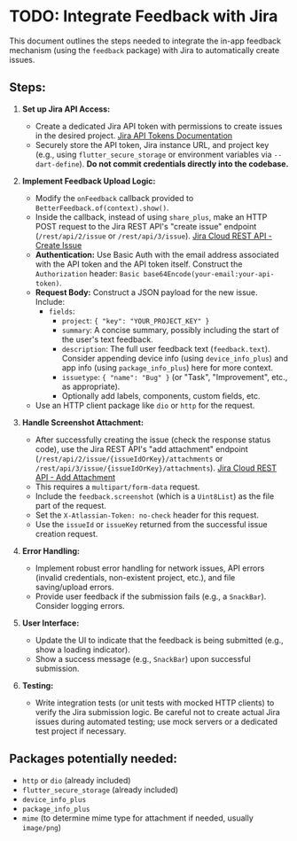 # TODO: Integrate Feedback with Jira

This document outlines the steps needed to integrate the in-app feedback mechanism (using the
`feedback` package) with Jira to automatically create issues.

## Steps:

1. **Set up Jira API Access:**
    * Create a dedicated Jira API token with permissions to create issues in the desired
      project. [Jira API Tokens Documentation](https://support.atlassian.com/atlassian-account/docs/manage-api-tokens-for-your-atlassian-account/)
    * Securely store the API token, Jira instance URL, and project key (e.g., using
      `flutter_secure_storage` or environment variables via `--dart-define`). **Do not commit
      credentials directly into the codebase.**

2. **Implement Feedback Upload Logic:**
    * Modify the `onFeedback` callback provided to `BetterFeedback.of(context).show()`.
    * Inside the callback, instead of using `share_plus`, make an HTTP POST request to the Jira REST
      API's "create issue" endpoint (`/rest/api/2/issue` or
      `/rest/api/3/issue`). [Jira Cloud REST API - Create Issue](https://developer.atlassian.com/cloud/jira/platform/rest/v3/api-group-issues/#api-rest-api-3-issue-post)
    * **Authentication:** Use Basic Auth with the email address associated with the API token and
      the API token itself. Construct the `Authorization` header:
      `Basic base64Encode(your-email:your-api-token)`.
    * **Request Body:** Construct a JSON payload for the new issue. Include:
        * `fields`:
            * `project`: `{ "key": "YOUR_PROJECT_KEY" }`
            * `summary`: A concise summary, possibly including the start of the user's text
              feedback.
            * `description`: The full user feedback text (`feedback.text`). Consider appending
              device info (using `device_info_plus`) and app info (using `package_info_plus`) here
              for more context.
            * `issuetype`: `{ "name": "Bug" }` (or "Task", "Improvement", etc., as appropriate).
            * Optionally add labels, components, custom fields, etc.
    * Use an HTTP client package like `dio` or `http` for the request.

3. **Handle Screenshot Attachment:**
    * After successfully creating the issue (check the response status code), use the Jira REST
      API's "add attachment" endpoint (`/rest/api/2/issue/{issueIdOrKey}/attachments` or
      `/rest/api/3/issue/{issueIdOrKey}/attachments`). [Jira Cloud REST API - Add Attachment](https://developer.atlassian.com/cloud/jira/platform/rest/v3/api-group-issue-attachments/#api-rest-api-3-issue-issueidorkey-attachments-post)
    * This requires a `multipart/form-data` request.
    * Include the `feedback.screenshot` (which is a `Uint8List`) as the file part of the request.
    * Set the `X-Atlassian-Token: no-check` header for this request.
    * Use the `issueId` or `issueKey` returned from the successful issue creation request.

4. **Error Handling:**
    * Implement robust error handling for network issues, API errors (invalid credentials,
      non-existent project, etc.), and file saving/upload errors.
    * Provide user feedback if the submission fails (e.g., a `SnackBar`). Consider logging errors.

5. **User Interface:**
    * Update the UI to indicate that the feedback is being submitted (e.g., show a loading
      indicator).
    * Show a success message (e.g., `SnackBar`) upon successful submission.

6. **Testing:**
    * Write integration tests (or unit tests with mocked HTTP clients) to verify the Jira submission
      logic. Be careful not to create actual Jira issues during automated testing; use mock servers
      or a dedicated test project if necessary.

## Packages potentially needed:

* `http` or `dio` (already included)
* `flutter_secure_storage` (already included)
* `device_info_plus`
* `package_info_plus`
* `mime` (to determine mime type for attachment if needed, usually `image/png`)
